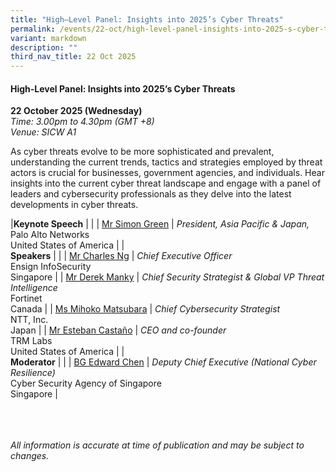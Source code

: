 ```yaml
---
title: "High–Level Panel: Insights into 2025’s Cyber Threats"
permalink: /events/22-oct/high-level-panel-insights-into-2025-s-cyber-threats/
variant: markdown
description: ""
third_nav_title: 22 Oct 2025
---
```

#### **High-Level Panel: Insights into 2025’s Cyber Threats**

**22 October 2025 (Wednesday)**  
*Time: 3.00pm to 4.30pm (GMT +8)*
<br>*Venue: SICW A1*

As cyber threats evolve to be more sophisticated and prevalent, understanding the current trends, tactics and strategies employed by threat actors is crucial for businesses, government agencies, and individuals. Hear insights into the current cyber threat landscape and engage with a panel of leaders and cybersecurity professionals as they delve into the latest developments in cyber threats. 

|**Keynote Speech**          |                                                              |
| [Mr Simon Green](/speakers/mr-simon-green/)  | *President, Asia Pacific &amp; Japan,* <br>Palo Alto Networks<br>United States of America      |
|<br>**Speakers**          |                                                              |
| [Mr Charles Ng](/speakers/mr-charles-ng/)  | *Chief Executive Officer* <br>Ensign InfoSecurity<br>Singapore      |
| [Mr Derek Manky](/speakers/mr-derek-manky/)  | *Chief Security Strategist &amp; Global VP Threat Intelligence* <br>Fortinet<br>Canada      |
| [Ms Mihoko Matsubara](/speakers/ms-mihoko-matsubara/)  | *Chief Cybersecurity Strategist* <br>NTT, Inc.<br>Japan      |
| [Mr Esteban Castaño](/speakers/mr-esteban-castano/)  | *CEO and co-founder* <br>TRM Labs<br>United States of America      |
|<br>**Moderator**          |                                                              |
| [BG Edward Chen](/speakers/bg-edward-chen/)  | *Deputy Chief Executive (National Cyber Resilience)* <br>Cyber Security Agency of Singapore<br>Singapore      |

<br><br><br>
*All information is accurate at time of publication and may be subject to changes.*
